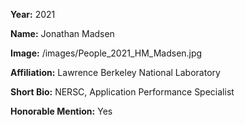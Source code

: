 **Year:** 2021

**Name:** Jonathan Madsen

**Image:** /images/People_2021_HM_Madsen.jpg

**Affiliation:** Lawrence Berkeley National Laboratory

**Short Bio:** NERSC, Application Performance Specialist

**Honorable Mention:** Yes
